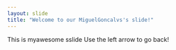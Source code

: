 ```yaml
---
layout: slide
title: "Welcome to our MiguelGoncalvs's slide!"
---
```

This is myawesome sslide
Use the left arrow to go back!
